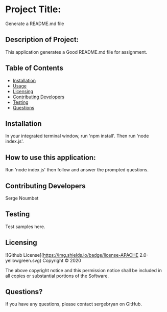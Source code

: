 
  # Project Title: 
  Generate a README.md file

  ## Description of Project: 
  This application generates a Good README.md file for assignment.

  ## Table of Contents
   
  * [Installation](#install)
  * [Usage](#usage)
  * [Licensing](#licensing)
  * [Contributing Developers](#contributors)
  * [Testing](#testing)
  * [Questions](#questions)
  
  ## Installation
  In your integrated terminal window, run 'npm install'. Then run 'node index.js'.

  ## How to use this application:
  Run 'node index.js' then follow and answer the prompted questions.

  ## Contributing Developers
  Serge Noumbet

  ## Testing
  Test samples here.

  ## Licensing
  ![Github License](https://img.shields.io/badge/license-APACHE 2.0-yellowgreen.svg)
  Copyright © 2020 <copyright holders>



The above copyright notice and this permission notice shall be included in all
copies or substantial portions of the Software.



  ## Questions?

  If you have any questions, please contact sergebryan on GitHub.

